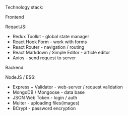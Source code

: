 Technology stack:

Frontend

ReqactJS:

- Redux Toolkit - global state manager
- React Hook Form - work with forms
- React Router - navigation / routing
- React Markdown / Simple Editor - article editor
- Axios - send request to server

Backend

NodeJS / ES6:

- Express + Validator - web-server / request validation
- MongoDB / Mongoose - data base
- JSON Web Token - login / auth
- Multer - uploading files(images)
- BCrypt - password encryption
